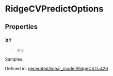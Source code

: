 # RidgeCVPredictOptions

## Properties

### X?

> `any`

Samples.

Defined in:  [generated/linear\_model/RidgeCV.ts:426](https://github.com/transitive-bullshit/scikit-learn-ts/blob/122b3c0/packages/sklearn/src/generated/linear_model/RidgeCV.ts#L426)
